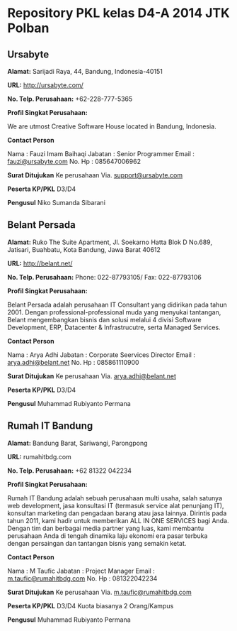 # Repository PKL kelas D4-A 2014 JTK Polban

## Ursabyte

**Alamat:** Sarijadi Raya, 44, Bandung, Indonesia-40151

**URL:** http://ursabyte.com/

**No. Telp. Perusahaan:** +62-228-777-5365

**Profil Singkat Perusahaan:**

We are utmost Creative Software House located in Bandung, Indonesia.

**Contact Person**

Nama : Fauzi Imam Baihaqi
Jabatan : Senior Programmer
Email : fauzi@ursabyte.com
No. Hp : 085647006962

**Surat Ditujukan**
Ke perusahaan Via. support@ursabyte.com

**Peserta KP/PKL**
D3/D4

**Pengusul**
Niko Sumanda Sibarani

## Belant Persada

**Alamat:** Ruko The Suite Apartment, Jl. Soekarno Hatta Blok D No.689, Jatisari, Buahbatu, Kota Bandung, Jawa Barat 40612

**URL:** http://belant.net/

**No. Telp. Perusahaan:** Phone: 022-87793105/ Fax: 022-87793106

**Profil Singkat Perusahaan:**

Belant Persada adalah perusahaan IT Consultant yang didirikan pada tahun 2001. Dengan professional-professional muda yang menyukai tantangan, Belant mengembangkan bisnis dan solusi melalui 4 divisi Software Development, ERP, Datacenter & Infrastrucutre, serta Managed Services.

**Contact Person**

Nama : Arya Adhi
Jabatan : Corporate Seervices Director
Email : arya.adhi@belant.net
No. Hp : 085861110900

**Surat Ditujukan**
Ke perusahaan Via. arya.adhi@belant.net

**Peserta KP/PKL**
D3/D4

**Pengusul**
Muhammad Rubiyanto Permana

## Rumah IT Bandung

**Alamat:** Bandung Barat, Sariwangi, Parongpong

**URL:** rumahitbdg.com

**No. Telp. Perusahaan:** +62 81322 042234

**Profil Singkat Perusahaan:**

Rumah IT Bandung adalah sebuah perusahaan multi usaha, salah satunya web development, jasa konsultasi IT (termasuk service alat penunjang IT), konsultan marketing dan pengadaan barang atau jasa lainnya. Dirintis pada tahun 2011, kami hadir untuk memberikan ALL IN ONE SERVICES bagi Anda. Dengan tim dan berbagai media partner yang luas, kami membantu perusahaan Anda di tengah dinamika laju ekonomi era pasar terbuka dengan persaingan dan tantangan bisnis yang semakin ketat.

**Contact Person**

Nama : M Taufic
Jabatan : Project Manager
Email : m.taufic@rumahitbdg.com
No. Hp : 081322042234

**Surat Ditujukan**
Ke perusahaan Via. m.taufic@rumahitbdg.com

**Peserta KP/PKL**
D3/D4 Kuota biasanya 2 Orang/Kampus

**Pengusul**
Muhammad Rubiyanto Permana

